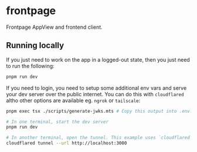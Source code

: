 # frontpage

Frontpage AppView and frontend client.

## Running locally

If you just need to work on the app in a logged-out state, then you just need to run the following:

```bash
pnpm run dev
```

If you need to login, you need to setup some additional env vars and serve your dev server over the public internet. You can do this with `cloudflared` altho other options are available eg. `ngrok` or `tailscale`:

```bash
pnpm exec tsx ./scripts/generate-jwks.mts # Copy this output into .env.local

# In one terminal, start the dev server
pnpm run dev

# In another terminal, open the tunnel. This example uses `cloudflared`
cloudflared tunnel --url http://localhost:3000
```
